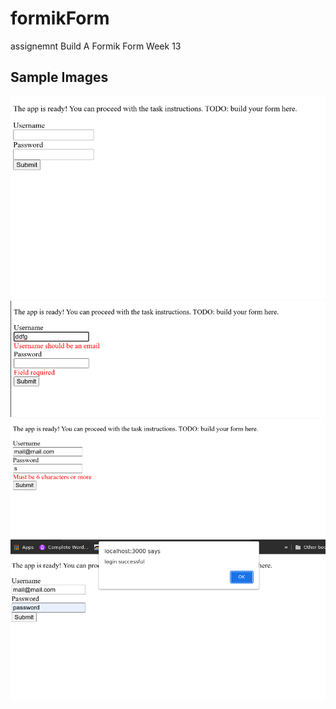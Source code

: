 # formikForm

assignemnt Build A Formik Form Week 13

## Sample Images

<img src="./images/form.png">
<img src="./images/emailError.png">
<img src="./images/passwordError.png" >
<img src="./images/loginSuccessful.png" >
